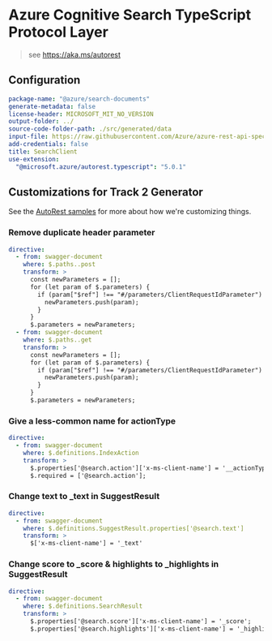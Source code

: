 # Azure Cognitive Search TypeScript Protocol Layer

> see https://aka.ms/autorest

## Configuration

```yaml
package-name: "@azure/search-documents"
generate-metadata: false
license-header: MICROSOFT_MIT_NO_VERSION
output-folder: ../
source-code-folder-path: ./src/generated/data
input-file: https://raw.githubusercontent.com/Azure/azure-rest-api-specs/master/specification/search/data-plane/Azure.Search/preview/2019-05-06-preview/searchindex.json
add-credentials: false
title: SearchClient
use-extension:
  "@microsoft.azure/autorest.typescript": "5.0.1"
```

## Customizations for Track 2 Generator

See the [AutoRest samples](https://github.com/Azure/autorest/tree/master/Samples/3b-custom-transformations)
for more about how we're customizing things.

### Remove duplicate header parameter

```yaml
directive:
  - from: swagger-document
    where: $.paths..post
    transform: >
      const newParameters = [];
      for (let param of $.parameters) {
        if (param["$ref"] !== "#/parameters/ClientRequestIdParameter") {
          newParameters.push(param);
        }
      }
      $.parameters = newParameters;
  - from: swagger-document
    where: $.paths..get
    transform: >
      const newParameters = [];
      for (let param of $.parameters) {
        if (param["$ref"] !== "#/parameters/ClientRequestIdParameter") {
          newParameters.push(param);
        }
      }
      $.parameters = newParameters;
```

### Give a less-common name for actionType

```yaml
directive:
  - from: swagger-document
    where: $.definitions.IndexAction
    transform: >
      $.properties['@search.action']['x-ms-client-name'] = '__actionType';
      $.required = ['@search.action'];
```


### Change text to _text in SuggestResult

```yaml
directive:
  - from: swagger-document
    where: $.definitions.SuggestResult.properties['@search.text']
    transform: >
      $['x-ms-client-name'] = '_text'
```

### Change score to _score & highlights to _highlights in SuggestResult

```yaml
directive:
  - from: swagger-document
    where: $.definitions.SearchResult
    transform: >
      $.properties['@search.score']['x-ms-client-name'] = '_score';
      $.properties['@search.highlights']['x-ms-client-name'] = '_highlights';
```
